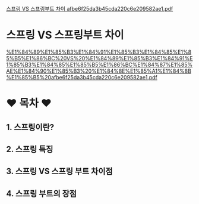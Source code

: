 [스프링 VS 스프링부트 차이 afbe6f25da3b45cda220c6e209582ae1.pdf](https://github.com/Skill-Interview/Expected-question/files/6724688/VS.afbe6f25da3b45cda220c6e209582ae1.pdf)
# 스프링 VS 스프링부트 차이

[%E1%84%89%E1%85%B3%E1%84%91%E1%85%B3%E1%84%85%E1%85%B5%E1%86%BC%20VS%20%E1%84%89%E1%85%B3%E1%84%91%E1%85%B3%E1%84%85%E1%85%B5%E1%86%BC%E1%84%87%E1%85%AE%E1%84%90%E1%85%B3%20%E1%84%8E%E1%85%A1%E1%84%8B%E1%85%B5%20afbe6f25da3b45cda220c6e209582ae1.pdf](%E1%84%89%E1%85%B3%E1%84%91%E1%85%B3%E1%84%85%E1%85%B5%E1%86%BC%20VS%20%E1%84%89%E1%85%B3%E1%84%91%E1%85%B3%E1%84%85%E1%85%B5%E1%86%BC%E1%84%87%E1%85%AE%E1%84%90%E1%85%B3%20%E1%84%8E%E1%85%A1%E1%84%8B%E1%85%B5%20afbe6f25da3b45cda220c6e209582ae1.pdf)

# ❤️ 목차 ❤️

## 1. 스프링이란?

## 2. 스프링 특징

## 3. 스프링 VS 스프링 부트 차이점

## 4. 스프링 부트의 장점
